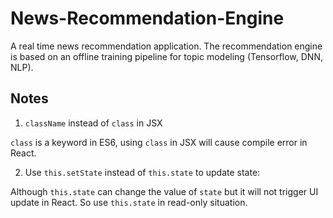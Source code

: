 # News-Recommendation-Engine

A real time news recommendation application. The recommendation engine is based on an offline training pipeline for topic modeling (Tensorflow, DNN, NLP).

## Notes

1. `className` instead of `class` in JSX

`class` is a keyword in ES6, using `class` in JSX will cause compile error in React.

2. Use `this.setState` instead of `this.state` to update state:

Although `this.state` can change the value of `state` but it will not trigger UI update in React. So use `this.state` in read-only situation.